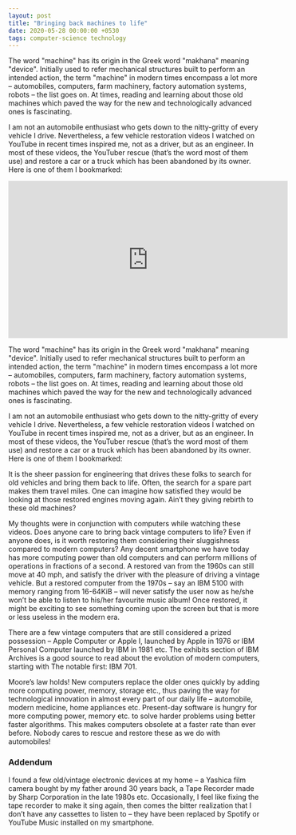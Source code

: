 ```yaml
---
layout: post
title: "Bringing back machines to life"
date: 2020-05-28 00:00:00 +0530
tags: computer-science technology
---
```


The word "machine" has its origin in the Greek word "makhana" meaning "device". Initially used to refer mechanical structures built to perform an intended action, the term "machine" in modern times encompass a lot more – automobiles, computers, farm machinery, factory automation systems, robots – the list goes on. At times, reading and learning about those old machines which paved the way for the new and technologically advanced ones is fascinating.

I am not an automobile enthusiast who gets down to the nitty-gritty of every vehicle I drive. Nevertheless, a few vehicle restoration videos I watched on YouTube in recent times inspired me, not as a driver, but as an engineer. In most of these videos, the YouTuber rescue (that’s the word most of them use) and restore a car or a truck which has been abandoned by its owner. Here is one of them I bookmarked:

<iframe width="560" height="315" src="https://www.youtube-nocookie.com/embed/z_aoJDpkjmM" title="YouTube video player" frameborder="0" allow="accelerometer; autoplay; clipboard-write; encrypted-media; gyroscope; picture-in-picture" allowfullscreen></iframe>

The word "machine" has its origin in the Greek word "makhana" meaning "device". Initially used to refer mechanical structures built to perform an intended action, the term "machine" in modern times encompass a lot more – automobiles, computers, farm machinery, factory automation systems, robots – the list goes on. At times, reading and learning about those old machines which paved the way for the new and technologically advanced ones is fascinating.

I am not an automobile enthusiast who gets down to the nitty-gritty of every vehicle I drive. Nevertheless, a few vehicle restoration videos I watched on YouTube in recent times inspired me, not as a driver, but as an engineer. In most of these videos, the YouTuber rescue (that’s the word most of them use) and restore a car or a truck which has been abandoned by its owner. Here is one of them I bookmarked:

It is the sheer passion for engineering that drives these folks to search for old vehicles and bring them back to life. Often, the search for a spare part makes them travel miles. One can imagine how satisfied they would be looking at those restored engines moving again. Ain’t they giving rebirth to these old machines?

My thoughts were in conjunction with computers while watching these videos. Does anyone care to bring back vintage computers to life? Even if anyone does, is it worth restoring them considering their sluggishness compared to modern computers? Any decent smartphone we have today has more computing power than old computers and can perform millions of operations in fractions of a second. A restored van from the 1960s can still move at 40 mph, and satisfy the driver with the pleasure of driving a vintage vehicle. But a restored computer from the 1970s – say an IBM 5100 with memory ranging from 16-64KiB – will never satisfy the user now as he/she won’t be able to listen to his/her favourite music album! Once restored, it might be exciting to see something coming upon the screen but that is more or less useless in the modern era.

There are a few vintage computers that are still considered a prized possession – Apple Computer or Apple I, launched by Apple in 1976 or IBM Personal Computer launched by IBM in 1981 etc. The exhibits section of IBM Archives is a good source to read about the evolution of modern computers, starting with The notable first: IBM 701.

Moore’s law holds! New computers replace the older ones quickly by adding more computing power, memory, storage etc., thus paving the way for technological innovation in almost every part of our daily life – automobile, modern medicine, home appliances etc. Present-day software is hungry for more computing power, memory etc. to solve harder problems using better faster algorithms. This makes computers obsolete at a faster rate than ever before. Nobody cares to rescue and restore these as we do with automobiles!

### Addendum

I found a few old/vintage electronic devices at my home – a Yashica film camera bought by my father around 30 years back, a Tape Recorder made by Sharp Corporation in the late 1980s etc. Occasionally, I feel like fixing the tape recorder to make it sing again, then comes the bitter realization that I don’t have any cassettes to listen to – they have been replaced by Spotify or YouTube Music installed on my smartphone.
